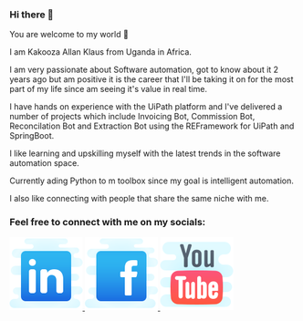 ### Hi there 👋


You are welcome to my world 👋

I am Kakooza Allan Klaus from Uganda in Africa.

I am very passionate about Software automation, got to know about it 2 years ago but am positive it is the career that I'll be taking it on for the most part of my life since am seeing it's value in real time.

I have hands on experience with the UiPath platform and I've delivered a number of projects which include Invoicing Bot, Commission Bot, Reconcilation Bot and Extraction Bot using the REFramework for UiPath and SpringBoot.

I like learning and upskilling myself with the latest trends in the software automation space.

Currently ading Python to m toolbox since my goal is intelligent automation.

I also like connecting with people that share the same niche with me.

### Feel free to connect with me on my socials:

<a href="https://www.linkedin.com/in/kakooza-allan-klaus-56b7bb152/" target="_blank">
  <img src="https://github.com/DwinaTech/public-images/blob/main/linkedin-icon.png" alt="LinkedIn-logo">
</a>

<a href="https://www.facebook.com/haula.zawedde?mibextid=ZbWKwL" target="_blank">
  <img src="https://github.com/DwinaTech/public-images/blob/main/facebook-con.png" alt="Facebook-logo">
</a>

<a href="https://www.youtube.com/@klausteachestech" target="_blank">
  <img src="https://github.com/DwinaTech/public-images/blob/main/youtube-icon.png" alt="YouTube-logo">
</a>
